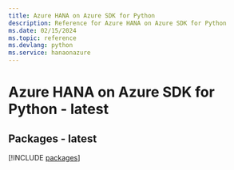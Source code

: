```yaml
---
title: Azure HANA on Azure SDK for Python
description: Reference for Azure HANA on Azure SDK for Python
ms.date: 02/15/2024
ms.topic: reference
ms.devlang: python
ms.service: hanaonazure
---
```

# Azure HANA on Azure SDK for Python - latest
## Packages - latest
[!INCLUDE [packages](hana-on-azure-index.md)]